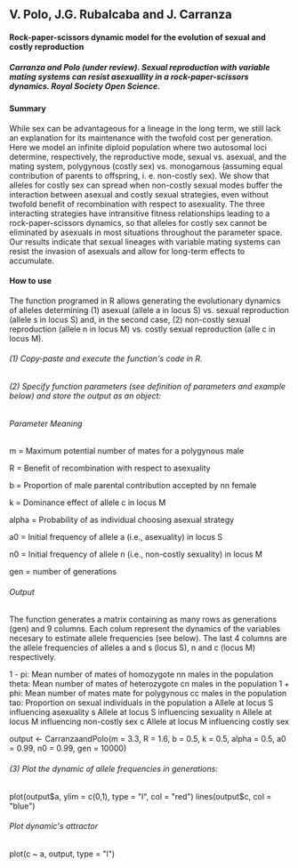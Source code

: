 ## V. Polo, J.G. Rubalcaba and J. Carranza

#### Rock-paper-scissors dynamic model for the evolution of sexual and costly reproduction

##### Carranza and Polo (under review). Sexual reproduction with variable mating systems can resist asexuallity in a rock-paper-scissors dynamics. Royal Society Open Science.


#### Summary

While sex can be advantageous for a lineage in the long term, we still lack an 
explanation for its maintenance with the twofold cost per generation. Here we model an
infinite diploid population where two autosomal loci determine, respectively, the 
reproductive mode, sexual vs. asexual, and the mating system, polygynous (costly sex) 
vs. monogamous (assuming equal contribution of parents to offspring, i. e. non-costly 
sex). We show that alleles for costly sex can spread when non-costly sexual modes 
buffer the interaction between asexual and costly sexual strategies, even without 
twofold benefit of recombination with respect to asexuality. The three interacting 
strategies have intransitive fitness relationships leading to a rock-paper-scissors 
dynamics, so that alleles for costly sex cannot be eliminated by asexuals in most 
situations throughout the parameter space. Our results indicate that sexual lineages with
variable mating systems can resist the invasion of asexuals and allow for long-term 
effects to accumulate.


#### How to use

The function programed in R allows generating the evolutionary dynamics of alleles determining 
(1) asexual (allele a in locus S) vs. sexual reproduction (allele s in locus S) and, in the second case, (2) non-costly sexual reproduction (allele n in locus M) vs. costly sexual reproduction (alle c in locus M).


###### (1) Copy-paste and execute the function's code in R.

###### (2) Specify function parameters (see definition of parameters and example below) and store the output as an object: 

###### Parameter Meaning 

m = Maximum potential number of mates for a polygynous male

R = Benefit of recombination with respect to asexuality 

b = Proportion of male parental contribution accepted by nn female

k = Dominance effect of allele c in locus M 

alpha = Probability of as individual choosing asexual strategy

a0 = Initial frequency of allele a (i.e., asexuality) in locus S

n0 = Initial frequency of allele n (i.e., non-costly sexuality) in locus M

gen = number of generations

###### Output

The function generates a matrix containing as many rows as generations (gen) and 9 columns. Each colum represent the dynamics of the variables necesary to estimate allele frequencies (see below). The last 4 columns are the allele frequencies of alleles a and s (locus S), n and c (locus M) respectively.

1 - pi: Mean number of mates of homozygote nn males in the population 
theta: Mean number of mates of heterozygote cn males in the population
1 + phi: Mean number of mates mate for polygynous cc males in the population 
tao: Proportion on sexual individuals in the population 
a Allele at locus S influencing asexuality 
s Allele at locus S influencing sexuality 
n Allele at locus M influencing non-costly sex 
c Allele at locus M influencing costly sex 


output <- CarranzaandPolo(m = 3.3, R = 1.6, b = 0.5, k = 0.5, alpha = 0.5, a0 = 0.99, n0 = 0.99, gen = 10000)

###### (3) Plot the dynamic of allele frequencies in generations:

plot(output$a, ylim = c(0,1), type = "l", col = "red")
lines(output$c, col = "blue")

###### Plot dynamic's attractor

plot(c ~ a, output, type = "l")




